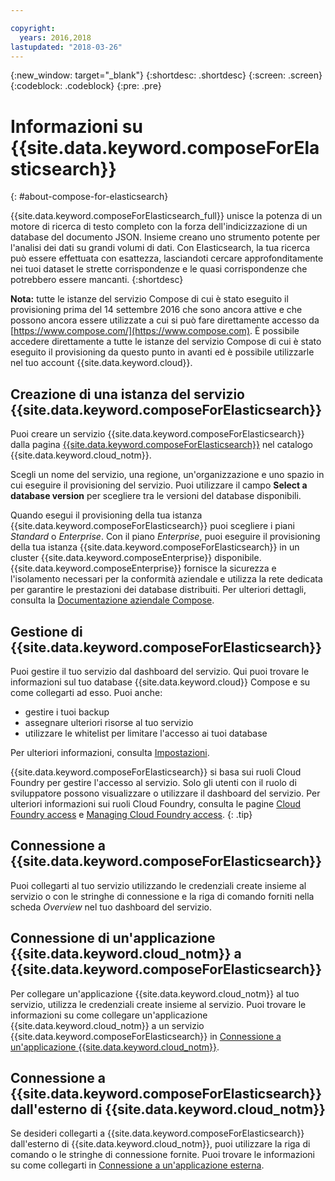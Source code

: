```yaml
---

copyright:
  years: 2016,2018
lastupdated: "2018-03-26"
---
```


{:new_window: target="_blank"}
{:shortdesc: .shortdesc}
{:screen: .screen}
{:codeblock: .codeblock}
{:pre: .pre}

# Informazioni su {{site.data.keyword.composeForElasticsearch}}
{: #about-compose-for-elasticsearch}

{{site.data.keyword.composeForElasticsearch_full}} unisce la potenza di un motore di ricerca di testo completo con la forza dell'indicizzazione di un database del documento JSON. Insieme creano uno strumento potente per l'analisi dei dati su grandi volumi di dati. Con Elasticsearch, la tua ricerca può essere effettuata con esattezza, lasciandoti cercare approfonditamente nei tuoi dataset le strette corrispondenze e le quasi corrispondenze che potrebbero essere mancanti.
{:shortdesc}

**Nota:** tutte le istanze del servizio Compose di cui è stato eseguito il provisioning prima del 14 settembre 2016 che sono ancora attive e che possono ancora essere utilizzate a cui si può fare direttamente accesso da [https://www.compose.com/](https://www.compose.com). È possibile accedere direttamente a tutte le istanze del servizio Compose di cui è stato eseguito il provisioning da questo punto in avanti ed è possibile utilizzarle nel tuo account {{site.data.keyword.cloud}}.

## Creazione di una istanza del servizio {{site.data.keyword.composeForElasticsearch}}

Puoi creare un servizio {{site.data.keyword.composeForElasticsearch}} dalla pagina [{{site.data.keyword.composeForElasticsearch}}](https://console.{DomainName}/catalog/services/compose-for-elasticsearch/) nel catalogo {{site.data.keyword.cloud_notm}}.

Scegli un nome del servizio, una regione, un'organizzazione e uno spazio in cui eseguire il provisioning del servizio. Puoi utilizzare il campo **Select a database version** per scegliere tra le versioni del database disponibili.

Quando esegui il provisioning della tua istanza {{site.data.keyword.composeForElasticsearch}} puoi scegliere i piani *Standard* o *Enterprise*. Con il piano *Enterprise*, puoi eseguire il provisioning della tua istanza {{site.data.keyword.composeForElasticsearch}} in un cluster {{site.data.keyword.composeEnterprise}} disponibile. {{site.data.keyword.composeEnterprise}} fornisce la sicurezza e l'isolamento necessari per la conformità aziendale e utilizza la rete dedicata per garantire le prestazioni dei database distribuiti. Per ulteriori dettagli, consulta la [Documentazione aziendale Compose](../ComposeEnterprise/index.html).

## Gestione di {{site.data.keyword.composeForElasticsearch}}

Puoi gestire il tuo servizio dal dashboard del servizio. Qui puoi trovare le informazioni sul tuo database {{site.data.keyword.cloud}} Compose e su come collegarti ad esso. Puoi anche:

- gestire i tuoi backup
- assegnare ulteriori risorse al tuo servizio 
- utilizzare le whitelist per limitare l'accesso ai tuoi database

Per ulteriori informazioni, consulta [Impostazioni](./dashboard-settings.html).

{{site.data.keyword.composeForElasticsearch}} si basa sui ruoli Cloud Foundry per gestire l'accesso al servizio. Solo gli utenti con il ruolo di sviluppatore possono visualizzare o utilizzare il dashboard del servizio. Per ulteriori informazioni sui ruoli Cloud Foundry, consulta le pagine [Cloud Foundry access](https://console.bluemix.net/docs/iam/cfaccess.html#cfaccess) e [Managing Cloud Foundry access](https://console.bluemix.net/docs/iam/mngcf.html#mngcf).
{: .tip}

## Connessione a {{site.data.keyword.composeForElasticsearch}}

Puoi collegarti al tuo servizio utilizzando le credenziali create insieme al servizio o con le stringhe di connessione e la riga di comando forniti nella scheda *Overview* nel tuo dashboard del servizio.

## Connessione di un'applicazione {{site.data.keyword.cloud_notm}} a {{site.data.keyword.composeForElasticsearch}}

Per collegare un'applicazione {{site.data.keyword.cloud_notm}} al tuo servizio, utilizza le credenziali create insieme al servizio. Puoi trovare le informazioni su come collegare un'applicazione {{site.data.keyword.cloud_notm}} a un servizio {{site.data.keyword.composeForElasticsearch}} in [Connessione a un'applicazione {{site.data.keyword.cloud_notm}}](./connecting-bluemix-app.html).

## Connessione a {{site.data.keyword.composeForElasticsearch}} dall'esterno di {{site.data.keyword.cloud_notm}}

Se desideri collegarti a {{site.data.keyword.composeForElasticsearch}} dall'esterno di {{site.data.keyword.cloud_notm}}, puoi utilizzare la riga di comando o le stringhe di connessione fornite. Puoi trovare le informazioni su come collegarti in [Connessione a un'applicazione esterna](./connecting-external.html).

